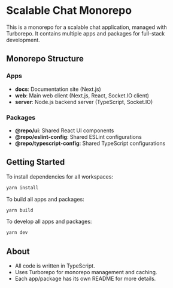# Scalable Chat Monorepo

This is a monorepo for a scalable chat application, managed with Turborepo. It contains multiple apps and packages for full-stack development.

## Monorepo Structure

### Apps

- **docs**: Documentation site (Next.js)
- **web**: Main web client (Next.js, React, Socket.IO client)
- **server**: Node.js backend server (TypeScript, Socket.IO)

### Packages

- **@repo/ui**: Shared React UI components
- **@repo/eslint-config**: Shared ESLint configurations
- **@repo/typescript-config**: Shared TypeScript configurations

## Getting Started

To install dependencies for all workspaces:

```sh
yarn install
```

To build all apps and packages:

```sh
yarn build
```

To develop all apps and packages:

```sh
yarn dev
```

## About

- All code is written in TypeScript.
- Uses Turborepo for monorepo management and caching.
- Each app/package has its own README for more details.
